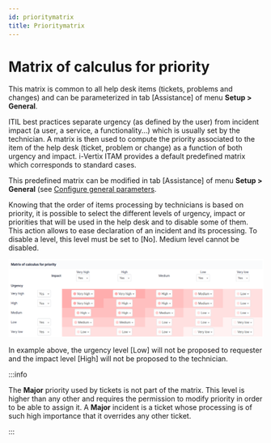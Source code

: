 ```yaml
---
id: prioritymatrix
title: Prioritymatrix
---
```


# Matrix of calculus for priority

This matrix is common to all help desk items (tickets, problems and
changes) and can be parameterized in tab [Assistance] of
menu **Setup \> General**.

ITIL best practices separate urgency (as defined by the user) from
incident impact (a user, a service, a functionality...) which is
usually set by the technician. A matrix is then used to compute the
priority associated to the item of the help desk (ticket, problem or
change) as a function of both urgency and impact. i-Vertix ITAM provides a
default predefined matrix which corresponds to standard cases.

This predefined matrix can be modified in tab [Assistance]
of menu **Setup \> General** (see
[Configure general parameters](../../modules/configuration/general).

Knowing that the order of items processing by technicians is based on
priority, it is possible to select the different levels of urgency,
impact or priorities that will be used in the help desk and to disable
some of them. This action allows to ease declaration of an incident and
its processing. To disable a level, this level must be set to
[No]. Medium level cannot be disabled.

![Matrix of calculus for priority](../../assets/modules/assistance/images/priority_matrix.png)

In example above, the urgency level [Low] will not be
proposed to requester and the impact level [High] will not
be proposed to the technician.

:::info

The **Major** priority used by tickets is not part of the matrix. This
level is higher than any other and requires the permission to modify
priority in order to be able to assign it. A **Major** incident is a
ticket whose processing is of such high importance that it overrides
any other ticket.

:::
